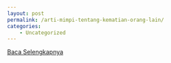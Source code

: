 ```yaml
---
layout: post
permalink: /arti-mimpi-tentang-kematian-orang-lain/
categories:
    - Uncategorized
---
```


[Baca Selengkapnya](/03)